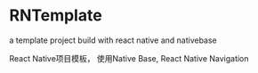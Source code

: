 # RNTemplate
a template project build with react native and nativebase

React Native项目模板， 使用Native Base, React Native Navigation
